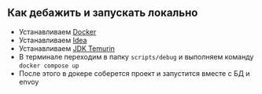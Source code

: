 ## Как дебажить и запускать локально

* Устанавливаем [Docker](https://www.docker.com/products/docker-desktop/)
* Устанавливаем [Idea](https://www.jetbrains.com/ru-ru/idea/)
* Устанавливаем [JDK Temurin](https://adoptium.net/temurin/releases/)
* В терминале переходим в папку ```scripts/debug``` и выполняем команду ```docker compose up```
* После этого в докере соберется проект и запустится вместе с БД и envoy